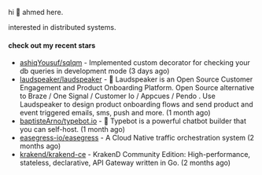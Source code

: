 hi 👋 ahmed here.

interested in distributed systems.

#### check out my recent stars

- [ashiqYousuf/sqlqm](https://github.com/ashiqYousuf/sqlqm) - Implemented custom decorator for checking your db queries in development mode (3 days ago)
- [laudspeaker/laudspeaker](https://github.com/laudspeaker/laudspeaker) - 📢 Laudspeaker is an Open Source Customer Engagement and Product Onboarding Platform. Open Source alternative to  Braze /  One Signal / Customer Io / Appcues / Pendo . Use Laudspeaker to design product onboarding flows and send product and event triggered emails, sms, push and more.  (1 month ago)
- [baptisteArno/typebot.io](https://github.com/baptisteArno/typebot.io) - 💬 Typebot is a powerful chatbot builder that you can self-host. (1 month ago)
- [easegress-io/easegress](https://github.com/easegress-io/easegress) - A Cloud Native traffic orchestration system (2 months ago)
- [krakend/krakend-ce](https://github.com/krakend/krakend-ce) - KrakenD Community Edition: High-performance, stateless, declarative, API Gateway written in Go. (2 months ago)

